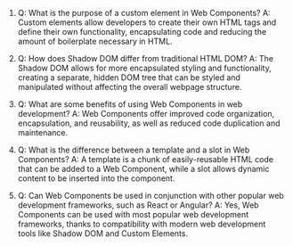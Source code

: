 1. Q: What is the purpose of a custom element in Web Components? 
   A: Custom elements allow developers to create their own HTML tags and define their own functionality, encapsulating code and reducing the amount of boilerplate necessary in HTML.

2. Q: How does Shadow DOM differ from traditional HTML DOM? 
   A: The Shadow DOM allows for more encapsulated styling and functionality, creating a separate, hidden DOM tree that can be styled and manipulated without affecting the overall webpage structure.

3. Q: What are some benefits of using Web Components in web development? 
   A: Web Components offer improved code organization, encapsulation, and reusability, as well as reduced code duplication and maintenance.

4. Q: What is the difference between a template and a slot in Web Components? 
   A: A template is a chunk of easily-reusable HTML code that can be added to a Web Component, while a slot allows dynamic content to be inserted into the component.

5. Q: Can Web Components be used in conjunction with other popular web development frameworks, such as React or Angular? 
   A: Yes, Web Components can be used with most popular web development frameworks, thanks to compatibility with modern web development tools like Shadow DOM and Custom Elements.